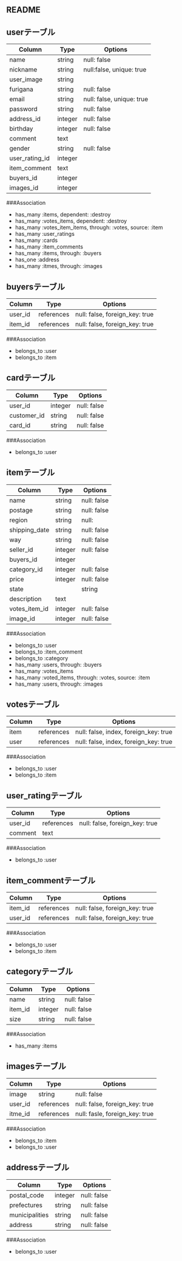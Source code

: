 ## README


## userテーブル
|Column|Type|Options|
|------|----|-------|
|name|string|null: false|
|nickname|string|null:false, unique: true|
|user_image|string|
|furigana|string|null: false|
|email|string|null: false, unique: true|
|password|string|null: false|
|address_id|integer|null: false|
|birthday|integer|null: false|
|comment|text|
|gender|string|null: false|
|user_rating_id|integer|
|item_comment|text|
|buyers_id|integer|
|images_id|integer|


###Association
- has_many :items, dependent: :destroy
- has_many :votes_items, dependent: :destroy
- has_many :votes_item_items, through: :votes, source: :item
- has_many :user_ratings
- has_many :cards
- has_many :item_comments
- has_many :items, through: :buyers
- has_one :address
- has_many :itmes, through: :images

## buyersテーブル
|Column|Type|Options|
|------|----|-------|
|user_id|references|null: false, foreign_key: true|
|item_id|references|null: false, foreign_key: true|

###Association
- belongs_to :user
- belongs_to :item


## cardテーブル
|Column|Type|Options|
|------|----|-------|
|user_id|integer|null: false|
|customer_id|string|null: false|
|card_id|string|null: false|

###Association
- belongs_to :user

## itemテーブル
|Column|Type|Options|
|------|----|-------|
|name|string|null: false|
|postage|string|null: false|
|region|string|null:|false|
|shipping_date|string|null: false|
|way|string|null: false|
|seller_id|integer|null: false|
|buyers_id|integer|
|category_id|integer|null: false|
|price|integer|null: false|   
|state||string|null: false|
|description|text|
|votes_item_id|integer|null: false|
|image_id|integer|null: false|

###Association
- belongs_to :user
- belongs_to :item_comment
- belongs_to :category
- has_many :users, through: :buyers
- has_many :votes_items
- has_many :voted_items, through: :votes, source: :item
- has_many :users, through: :images


## votesテーブル
|Column|Type|Options|
|------|----|-------|
|item|references|null: false, index, foreign_key: true|
|user|references|null: false, index, foreign_key: true|

###Association
- belongs_to :user
- belongs_to :item


## user_ratingテーブル
|Column|Type|Options|
|------|----|-------|
|user_id|references|null: false, foreign_key: true|
|comment|text|

###Association
- belongs_to :user

## item_commentテーブル
|Column|Type|Options|
|------|----|-------|
|item_id|references|null: false,  foreign_key: true|
|user_id|references|null: false,  foreign_key: true|
###Association
- belongs_to :user
- belongs_to :item

## categoryテーブル
|Column|Type|Options|
|------|----|-------|
|name|string|null: false|
|item_id|integer|null: false|
|size|string|null: false|

###Association
- has_many :items

## imagesテーブル
|Column|Type|Options|
|------|----|-------|
|image|string|null: false|
|user_id|references|null: false, foreign_key: true|
|itme_id|references|null: fasle, foreign_key: true|

###Association
- belongs_to :item
- belongs_to :user


## addressテーブル
|Column|Type|Options|
|------|----|-------|
|postal_code|integer|null: false|
|prefectures|string|null: false|
|municipalities|string|null: false|
|address|string|null: false|

###Association
- belongs_to :user